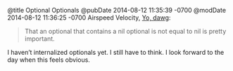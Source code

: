 @title Optional Optionals
@pubDate 2014-08-12 11:35:39 -0700
@modDate 2014-08-12 11:36:25 -0700
Airspeed Velocity, <a href="http://airspeedvelocity.net/2014/08/12/yo-dawg/">Yo, dawg</a>:

>That an optional that contains a nil optional is not equal to nil is pretty important.

I haven’t internalized optionals yet. I still have to think. I look forward to the day when this feels obvious.
